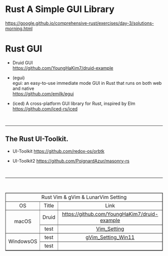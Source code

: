 

# Rust A Simple GUI Library

https://google.github.io/comprehensive-rust/exercises/day-3/solutions-morning.html

# Rust GUI

- Druid GUI<br>
https://github.com/YoungHaKim7/druid-example

- (egui)
<br>egui: an easy-to-use immediate mode GUI in Rust that runs on both web and native<br>
https://github.com/emilk/egui

- (iced) A cross-platform GUI library for Rust, inspired by Elm
<br>https://github.com/iced-rs/iced


<br>

<hr>

## The Rust UI-Toolkit.<br>

- UI-Toolkit
https://github.com/redox-os/orbtk

- UI-Toolkit2
https://github.com/PoignardAzur/masonry-rs

<br>

<hr>

<br>

<table border="1">
    <tr>
    <td colspan="3" align="center">Rust Vim & gVim & LunarVim Setting</td>
    </tr>
    <tr align="center">
        <td>OS</td>
        <td>Title</td>
        <td>Link</td>
    </tr>
    <tr align="center">
        <td rowspan="2">macOS</td></a>
        <td>Druid</td>
        <td><a href="https://github.com/YoungHaKim7/rust_vim_setting/tree/main/LunarVim_Rust_setting">https://github.com/YoungHaKim7/druid-example</a></td>
    </tr>
    <tr align="center">
        <td>test</td>
        <td><a href="https://github.com/YoungHaKim7/rust_vim_setting/tree/main/Vim_Rust_macOS_setting">Vim_Setting</a></td>
    </tr>
    <tr align="center">
        <td rowspan="2">WindowsOS</td></a>
        <td>test</td>
        <td><a href="https://github.com/YoungHaKim7/rust_vim_setting/tree/main/gVim_Win11_OS_Setting">gVim_Setting_Win11</a></td>
    </tr>
    <tr align="center">
        <td>test</td></a>
        <td></td>
    </tr>
</table>
